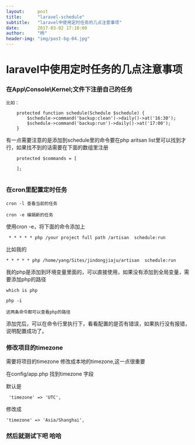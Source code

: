 ```yaml
---
layout:     post
title:      "laravel-schedule"
subtitle:   "laravel中使用定时任务的几点注意事项"
date:       2017-03-02 17:10:00
author:     "杨"
header-img: "img/post-bg-04.jpg"
---
```


# laravel中使用定时任务的几点注意事项

### 在App\Console\Kernel;文件下注册自己的任务
    
    比如：
    
```
 	protected function schedule(Schedule $schedule) {
		$schedule->command('backup:clean')->daily()->at('16:30');
		$schedule->command('backup:run')->daily()->at('17:00');
	}
```
有一点需要注意的是添加到schedule里的命令要在php aritsan list里可以找到才行，如果找不到的话需要在下面的数组里注册


```
	protected $commands = [

	];
	
```

### 在cron里配置定时任务

    

```
cron -l 查看当前的任务

cron -e 编辑新的任务 

```

使用cron -e，将下面的命令添加上


```
 * * * * * php /your project full path /artisan  schedule:run
```
比如我的



 
```
* * * * * php /home/yang/Sites/jindongjiaju/artisan  schedule:run

```
我的php是添加到环境变量里面的，可以直接使用，如果没有添加到全局变量，需要添加php的路径



```
which is php

php -i

这两条命令都可以查看php的路径

```
添加完后，可以在命令行里执行下，看看配置的是否有错误，如果执行没有报错，说明配置成功了。

### 修改项目的timezone
    
需要将项目的timezone 修改成本地的timezone,这一点很重要

在config/app.php 找到timezone 字段

默认是

 
```
 'timezone' => 'UTC',
```
修改成


```
'timezone' => 'Asia/Shanghai',

```

### 然后就测试下吧  哈哈
